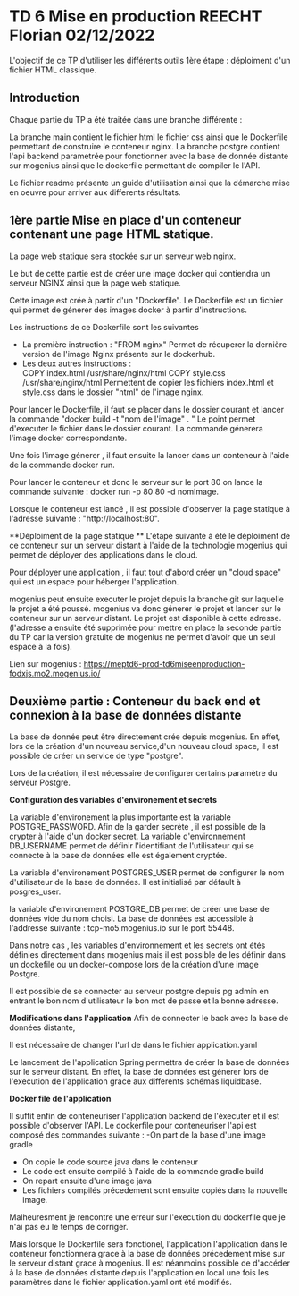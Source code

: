**TD 6 Mise en production**
REECHT Florian 02/12/2022
============================

L'objectif de ce TP d'utiliser les différents outils 
1ère étape : déploiment d'un fichier HTML classique.

Introduction
----
Chaque partie du TP a été traitée dans une branche différente : 

La branche main contient le fichier html le fichier css ainsi que le Dockerfile permettant de construire le conteneur nginx.
La branche postgre contient l'api backend parametrée pour fonctionner avec la base de donnée distante sur mogenius ainsi que le dockerfile permettant de compiler le l'API.

Le fichier readme présente un guide d'utilisation ainsi que la démarche mise en oeuvre pour arriver aux differents résultats.

1ère partie 
Mise en place d'un conteneur contenant une page 
HTML statique.
-----
La page web statique sera stockée sur un serveur web nginx.

Le but de cette partie est de créer une image docker qui contiendra un serveur NGINX ainsi que la page web statique. 

Cette image est crée à partir d'un "Dockerfile".
Le Dockerfile est un fichier qui permet de génerer des images docker à partir d'instructions. 

Les instructions de ce Dockerfile sont les suivantes 
- La première instruction : "FROM nginx" 
Permet de récuperer la dernière version de l'image Nginx présente sur le dockerhub.
- Les deux autres instructions :  
COPY index.html /usr/share/nginx/html
COPY style.css /usr/share/nginx/html
Permettent de copier les fichiers index.html et style.css dans le dossier "html" de l'image nginx.

Pour lancer le Dockerfile, il faut se placer dans le dossier courant et lancer la commande "docker build -t "nom de l'image" . "
Le point permet d'executer le fichier dans le dossier courant.
La commande génerera l'image docker correspondante.

Une fois l'image génerer , il faut ensuite la lancer dans un conteneur à l'aide de la commande docker run.

Pour lancer le conteneur et donc le serveur sur le port 80 on lance la commande suivante : docker run -p 80:80 -d nomImage.

Lorsque le conteneur est lancé , il est possible d'observer la page statique à l'adresse suivante : 
"http://localhost:80".

**Déploiment de la page statique **
L'étape suivante à été le déploiment de ce conteneur sur un serveur distant à l'aide de la technologie mogenius qui permet de déployer des applications dans le cloud. 

Pour déployer une application , il faut tout d'abord créer un "cloud space" qui est un espace pour héberger l'application.

mogenius peut ensuite executer le projet depuis la branche git sur laquelle le projet a été poussé.
mogenius va donc génerer le projet et lancer sur le conteneur sur un serveur distant. Le projet est disponible à cette adresse. (l'adresse a ensuite été supprimée pour mettre en place la seconde partie du TP car la version gratuite de mogenius ne permet d'avoir que un seul espace à la fois).

Lien sur mogenius : 
https://meptd6-prod-td6miseenproduction-fodxjs.mo2.mogenius.io/

**Deuxième partie** : 
Conteneur du back end et connexion à la base de données distante
------

La base de donnée peut être directement crée depuis mogenius.
En effet, lors de la création d'un nouveau service,d'un nouveau cloud space, il est possible de créer un service de type "postgre".

Lors de la création, il est nécessaire de configurer certains paramètre du serveur Postgre.

**Configuration des variables d'environement et secrets**

La variable d'environement la plus importante est la variable
POSTGRE_PASSWORD. Afin de la garder secrète , il est possible de la crypter à l'aide d'un docker secret. 
La variable d'environnement DB_USERNAME permet de définir l'identifiant de l'utilisateur qui se connecte à la base de données elle est également cryptée.



La variable d'environement POSTGRES_USER permet de configurer le nom d'utilisateur de la base de données. Il est initialisé par défault à posgres_user.

la variable d'environement POSTGRE_DB permet de créer une base de données vide du nom choisi.
La base de données est accessible à l'addresse suivante : 
tcp-mo5.mogenius.io sur le port 55448. 


Dans notre cas , les variables d'environnement et les secrets ont étés définies directement dans mogenius mais il est possible de les définir dans un dockefile ou un docker-compose lors de la création d'une image Postgre.

Il est possible de se connecter au serveur postgre depuis pg admin en entrant le bon nom d'utilisateur le bon mot de passe et la bonne adresse.



**Modifications dans l'application**
Afin de connecter le back avec la base de données distante, 

Il est nécessaire de changer l'url de dans le fichier application.yaml

Le lancement de l'application Spring permettra de créer la base de données sur le serveur distant. En effet, la base de données est génerer lors de l'execution de l'application grace aux differents schémas liquidbase.

**Docker file de l'application**

Il suffit enfin de conteneuriser l'application backend de l'éxecuter et il est possible d'observer l'API.
Le dockerfile pour conteneuriser l'api est composé des commandes suivante : 
-On part de la base d'une image gradle
- On copie le code source java dans le conteneur 
- Le code est ensuite compilé à l'aide de la commande gradle build
- On repart ensuite d'une image java 
- Les fichiers compilés précedement sont ensuite copiés dans la nouvelle image.


 Malheuresment je rencontre une erreur sur l'execution du dockerfile que je n'ai pas eu le temps de corriger. 

 Mais lorsque le Dockerfile sera fonctionel, l'application l'application dans le conteneur fonctionnera grace à la base de données précedement mise sur le serveur distant grace à mogenius.
Il est néanmoins possible de d'accéder à la base de données distante depuis l'application en local une fois les paramètres dans le fichier application.yaml ont été modifiés.